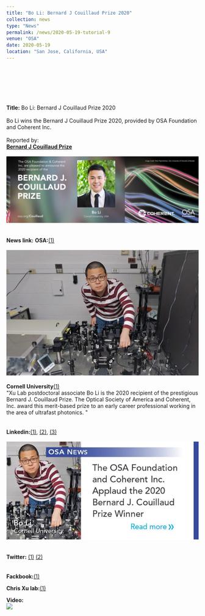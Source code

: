 ```yaml
---
title: "Bo Li: Bernard J Couillaud Prize 2020"
collection: news
type: "News" 
permalink: /news/2020-05-19-tutorial-9
venue: "OSA"
date: 2020-05-19
location: "San Jose, California, USA" 
---
```

<br/> 
<br/>
<br/>
<br/>
<br/>


**Title:**
Bo Li: Bernard J Couillaud Prize 2020
<br/>
<br/>
Bo Li wins the Bernard J Couillaud Prize 2020, provided by OSA Foundation and Coherent Inc.
<br/>
<br/>
Reported by:
<br/>
[**Bernard J Couillaud Prize**](https://www.osa.org/en-us/foundation/competitions_prizes/the_bernard_j_couillaud_prize/)
<br/>
<br/>
<img src='/images/News-2020-05-19-a.jpg'>
<br/>
<br/>
<br/>
**News link:**
**OSA:**[(1)](https://www.osa.org/en-us/about_osa/newsroom/news_releases/2020/the_osa_foundation_coherent_inc_announce_the_2020/)
<br/>
<br/>
<img src='/images/News-2020-05-19-b.jpg'>
<br/>
<br/>
**Cornell University**[(1)](https://www.aep.cornell.edu/news/bernard-j-couillaud-prize-awarded-aep-postdoctoral-associate-bo-li)
<br/>
"Xu Lab postdoctoral associate Bo Li is the 2020 recipient of the prestigious Bernard J. Couillaud Prize. The Optical Society of America and Coherent, Inc. award this merit-based prize to an early career professional working in the area of ultrafast photonics. "
<br/>
<br/>
<br/>
**Linkedin:**[(1)](https://www.linkedin.com/posts/the-optical-society_osafoundation-cleo20-activity-6666026311003238400-nIii), [(2)](https://www.linkedin.com/posts/chad-stark_so-excited-at-the-optical-society-osa-foundation-activity-6666393991665250305-pEgi), [(3)](https://www.linkedin.com/posts/coherent_osafoundation-cleo20-activity-6666045037408858113-iQKB)
<br/>
<br/>
<img src='/images/News-2020-05-19-c.jpg'>
<br/>
<br/>
<br/>
**Twitter:**
[(1)](https://twitter.com/OpticalSociety/status/1260262738154139648)
[(2)](https://twitter.com/CoherentInc/status/1260298968023482368)
<br/>
<br/>
<br/>
**Fackbook:**[(1)](https://www.facebook.com/profile.php?id=100004483170806)

**Chris Xu lab:**[(1)](http://xu.research.engineering.cornell.edu/node/287)

**Video:**
<br/>
<img src='/images/News-2020-05-19-d.mov'>
<br/>
<br/>



